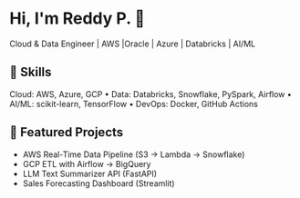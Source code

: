 # Hi, I'm Reddy P. 👋
Cloud & Data Engineer | AWS |Oracle | Azure | Databricks | AI/ML

## 🔧 Skills
Cloud: AWS, Azure, GCP • Data: Databricks, Snowflake, PySpark, Airflow • AI/ML: scikit-learn, TensorFlow • DevOps: Docker, GitHub Actions

## 🚀 Featured Projects
- AWS Real-Time Data Pipeline (S3 → Lambda → Snowflake)
- GCP ETL with Airflow → BigQuery
- LLM Text Summarizer API (FastAPI)
- Sales Forecasting Dashboard (Streamlit)
